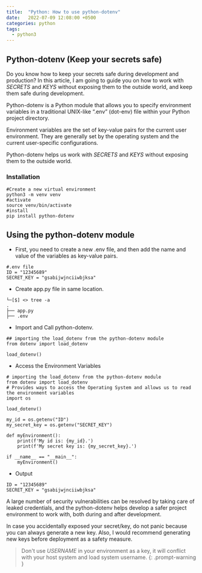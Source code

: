 ```yaml
---
title:  "Python: How to use python-dotenv"
date:   2022-07-09 12:08:00 +0500
categories: python
tags:
  - python3
---
```


## Python-dotenv (Keep your secrets safe)
Do you know how to keep your secrets safe during development and production? In this article, I am going to guide you on how to work with _SECRETS_ and _KEYS_ without exposing them to the outside world, and keep them safe during development.

Python-dotenv is a Python module that allows you to specify environment variables in a traditional UNIX-like “.env” (dot-env) file within your Python project directory.

Environment variables are the set of key-value pairs for the current user environment. They are generally set by the operating system and the current user-specific configurations.

Python-dotenv helps us work with _SECRETS_ and _KEYS_ without exposing them to the outside world.

### Installation

```console
#Create a new virtual environment
python3 -m venv venv
#activate
source venv/bin/activate
#install
pip install python-dotenv
```

## Using the python-dotenv module

- First, you need to create a new .env file, and then add the name and value of the variables as key-value pairs.

```terminal
#.env file
ID = "12345689"
SECRET_KEY = "gsabijwjnciiwbjksa"
```

- Create app.py file in same location.

```terminal
└─[$] <> tree -a
.
├── app.py
├── .env
```

- Import and Call python-dotenv.

```terminal
## importing the load_dotenv from the python-dotenv module
from dotenv import load_dotenv

load_dotenv()
```

- Access the Environment Variables

```terminal
# importing the load_dotenv from the python-dotenv module
from dotenv import load_dotenv
# Provides ways to access the Operating System and allows us to read the environment variables
import os

load_dotenv()

my_id = os.getenv("ID")
my_secret_key = os.getenv("SECRET_KEY")

def myEnvironment():
    print(f'My id is: {my_id}.')
    print(f'My secret key is: {my_secret_key}.')

if __name__ == "__main__":
    myEnvironment()
```

- Output

```terminal
ID = "12345689"
SECRET_KEY = "gsabijwjnciiwbjksa"
```

A large number of security vulnerabilities can be resolved by taking care of leaked credentials, and the python-dotenv helps develop a safer project environment to work with, both during and after development.

In case you accidentally exposed your secret/key, do not panic because you can always generate a new key. Also, I would recommend generating new keys before deployment as a safety measure.

> Don't use _USERNAME_ in your environment as a key, it will conflict with your host system and load system username.
{: .prompt-warning }
